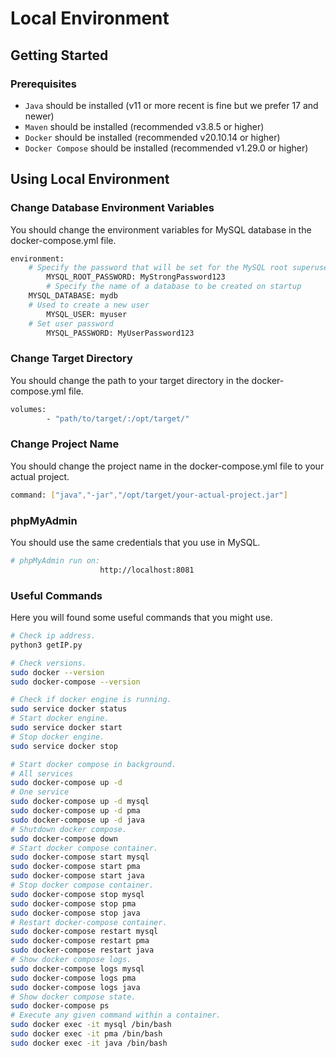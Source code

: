 # Local Environment

## Getting Started

### Prerequisites
- `Java` should be installed (v11 or more recent is fine but we prefer 17 and newer)
- `Maven` should be installed (recommended v3.8.5 or higher)
- `Docker` should be installed (recommended v20.10.14 or higher)
- `Docker Compose` should be installed (recommended v1.29.0 or higher)

## Using Local Environment

### Change Database Environment Variables
You should change the environment variables for MySQL database in the docker-compose.yml file.
```sh
environment:
	# Specify the password that will be set for the MySQL root superuser account
        MYSQL_ROOT_PASSWORD: MyStrongPassword123
        # Specify the name of a database to be created on startup
	MYSQL_DATABASE: mydb
	# Used to create a new user
        MYSQL_USER: myuser
	# Set user password
        MYSQL_PASSWORD: MyUserPassword123
```

### Change Target Directory
You should change the path to your target directory in the docker-compose.yml file.
```sh
volumes:
        - "path/to/target/:/opt/target/"
```

### Change Project Name
You should change the project name in the docker-compose.yml file to your actual project.
```sh
command: ["java","-jar","/opt/target/your-actual-project.jar"]
```

### phpMyAdmin
You should use the same credentials that you use in MySQL. 
```sh
# phpMyAdmin run on:
                    http://localhost:8081
```

### Useful Commands
Here you will found some useful commands that you might use.
```sh
# Check ip address.
python3 getIP.py

# Check versions.
sudo docker --version
sudo docker-compose --version

# Check if docker engine is running.
sudo service docker status
# Start docker engine.
sudo service docker start
# Stop docker engine.
sudo service docker stop

# Start docker compose in background.
# All services
sudo docker-compose up -d
# One service
sudo docker-compose up -d mysql
sudo docker-compose up -d pma
sudo docker-compose up -d java
# Shutdown docker compose.
sudo docker-compose down
# Start docker compose container.
sudo docker-compose start mysql
sudo docker-compose start pma
sudo docker-compose start java
# Stop docker compose container.
sudo docker-compose stop mysql
sudo docker-compose stop pma
sudo docker-compose stop java
# Restart docker-compose container.
sudo docker-compose restart mysql
sudo docker-compose restart pma
sudo docker-compose restart java
# Show docker compose logs.
sudo docker-compose logs mysql
sudo docker-compose logs pma
sudo docker-compose logs java
# Show docker compose state.
sudo docker-compose ps
# Execute any given command within a container.
sudo docker exec -it mysql /bin/bash
sudo docker exec -it pma /bin/bash
sudo docker exec -it java /bin/bash
```
